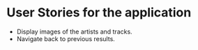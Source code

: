 ﻿# User Stories for the application

- Display images of the artists and tracks.
- Navigate back to previous results.
